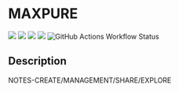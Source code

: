 # MAXPURE

![](https://img.shields.io/badge/TypeScript-grey?style=for-the-badge&logo=typescript) ![](https://img.shields.io/badge/React-blue?style=for-the-badge&logo=react) ![](https://img.shields.io/badge/vite-yellow?style=for-the-badge&logo=vite) ![](https://img.shields.io/badge/PNPM-white?style=for-the-badge&logo=pnpm) ![GitHub Actions Workflow Status](https://img.shields.io/github/actions/workflow/status/krislorem/maxpure/maxpure)

## Description

NOTES-CREATE/MANAGEMENT/SHARE/EXPLORE
